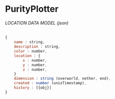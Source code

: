 # PurityPlotter


###### LOCATION DATA MODEL (json)

```javascript
{
    name : string,
    description : string,
    color : number,
    location : {
        x : number,
        y : number,
        z : number,
    }
    dimension : string (overworld, nether, end),
    created : number (unixTimestamp),
    history : [{obj}]
}
```
